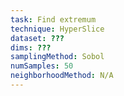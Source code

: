 ```yaml
---
task: Find extremum
technique: HyperSlice
dataset: ???
dims: ???
samplingMethod: Sobol
numSamples: 50
neighborhoodMethod: N/A
---
```


